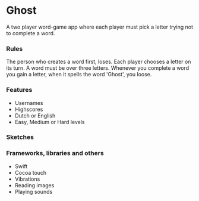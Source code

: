 # Ghost
A two player word-game app where each player must pick a letter trying not to complete a word.

### Rules
The person who creates a word first, loses. Each player chooses a letter on its turn. A word must be over three letters. Whenever you complete a word you gain a letter, when it spells the word 'Ghost', you loose.

### Features
- Usernames
- Highscores
- Dutch or English
- Easy, Medium or Hard levels

### Sketches

### Frameworks, libraries and others
- Swift
- Cocoa touch
- Vibrations
- Reading images
- Playing sounds